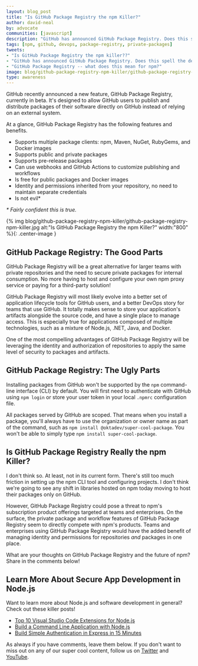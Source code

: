 ```yaml
---
layout: blog_post
title: "Is GitHub Package Registry the npm Killer?"
author: david-neal
by: advocate
communities: [javascript]
description: "GitHub has announced GitHub Package Registry. Does this spell the death for npm?"
tags: [npm, github, devops, package-registry, private-packages]
tweets:
- "Is GitHub Package Registry the npm killer??"
- "GitHub has announced GitHub Package Registry. Does this spell the death for npm?"
- "GitHub Package Registry -- what does this mean for npm?"
image: blog/github-package-registry-npm-killer/github-package-registry-npm-killer.jpg
type: awareness
---
```


GitHub recently announced a new feature, GitHub Package Registry, currently in beta. It's designed to allow GitHub users to publish and distribute packages of their software directly on GitHub instead of relying on an external system.

At a glance, GitHub Package Registry has the following features and benefits.

* Supports multiple package clients: npm, Maven, NuGet, RubyGems, and Docker images
* Supports public and private packages
* Supports pre-release packages
* Can use webhooks and GitHub Actions to customize publishing and workflows
* Is free for public packages and Docker images
* Identity and permissions inherited from your repository, no need to maintain separate credentials
* Is not evil*

_* Fairly confident this is true._

{% img blog/github-package-registry-npm-killer/github-package-registry-npm-killer.jpg alt:"Is GitHub Package Registry the npm Killer?" width:"800" %}{: .center-image }

## GitHub Package Registry: The Good Parts

GitHub Package Registry will be a great alternative for larger teams with private repositories and the need to secure private packages for internal consumption. No more having to host and configure your own npm proxy service or paying for a third-party solution!

GitHub Package Registry will most likely evolve into a better set of application lifecycle tools for GitHub users, and a better DevOps story for teams that use GitHub. It totally makes sense to store your application's artifacts alongside the source code, and have a single place to manage access. This is especially true for applications composed of multiple technologies, such as a mixture of Node.js, .NET, Java, and Docker.

One of the most compelling advantages of GitHub Package Registry will be leveraging the identity and authorization of repositories to apply the same level of security to packages and artifacts.

## GitHub Package Registry: The Ugly Parts

Installing packages from GitHub won't be supported by the `npm` command-line interface (CLI) by default. You will first need to authenticate with GitHub using `npm login` or store your user token in your local `.npmrc` configuration file.

All packages served by GitHub are scoped. That means when you install a package, you'll always have to use the organization or owner name as part of the command, such as `npm install @oktadev/super-cool-package`. You won't be able to simply type `npm install super-cool-package`.

## Is GitHub Package Registry Really the npm Killer?

I don't think so. At least, not in its current form. There's still too much friction in setting up the npm CLI tool and configuring projects. I don't think we're going to see any shift in libraries hosted on npm today moving to host their packages only on GitHub.

However, GitHub Package Registry could pose a threat to npm's subscription product offerings targeted at teams and enterprises. On the surface, the private package and workflow features of GitHub Package Registry seem to directly compete with npm's products. Teams and enterprises using GitHub Package Registry would have the added benefit of managing identity and permissions for repositories _and_ packages in one place.

What are your thoughts on GitHub Package Registry and the future of npm? Share in the comments below!

## Learn More About Secure App Development in Node.js

Want to learn more about Node.js and software development in general? Check out these killer posts!

* [Top 10 Visual Studio Code Extensions for Node.js](https://developer.okta.com/blog/2019/05/08/top-vs-code-extensions-for-nodejs-developers)
* [Build a Command Line Application with Node.js](https://developer.okta.com/blog/2019/06/18/command-line-app-with-nodejs)
* [Build Simple Authentication in Express in 15 Minutes](https://developer.okta.com/blog/2019/05/31/simple-auth-express-fifteen-minutes)

As always if you have comments, leave them below. If you don't want to miss out on any of our super cool content, follow us on [Twitter](https://twitter.com/oktadev) and [YouTube](https://www.youtube.com/channel/UC5AMiWqFVFxF1q9Ya1FuZ_Q).
